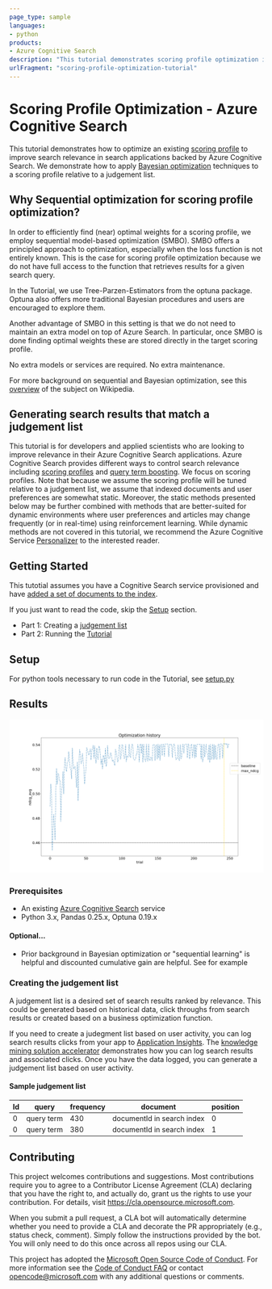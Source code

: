 ```yaml
---
page_type: sample
languages:
- python
products:
- Azure Cognitive Search
description: "This tutorial demonstrates scoring profile optimization in Azure Cognitive Search"
urlFragment: "scoring-profile-optimization-tutorial"
---
```


# Scoring Profile Optimization - Azure Cognitive Search

This tutorial demonstrates how to optimize an existing [scoring profile](https://docs.microsoft.com/en-us/azure/search/index-add-scoring-profiles) to improve search relevance in search applications backed by Azure Cognitive Search. We demonstrate how to apply [Bayesian optimization](https://en.wikipedia.org/wiki/Bayesian_optimization) techniques to a scoring profile relative to a judgement list.

## Why Sequential optimization for scoring profile optimization?
In order to efficiently find (near) optimal weights for a scoring profile, we employ sequential model-based optimization (SMBO).
SMBO offers a principled approach to optimization, especially when the loss function is not entirely known.
This is the case for scoring profile optimization because we do not have full access to the
function that retrieves results for a given search query.

In the Tutorial, we use Tree-Parzen-Estimators from the optuna package. 
Optuna also offers more traditional Bayesian procedures and users are encouraged to explore them.

Another advantage of SMBO in this setting is that we do not need to maintain an extra model on top of Azure Search.
In particular, once SMBO is done finding optimal weights these are stored directly
in the target scoring profile.

No extra models or services are required.
No extra maintenance.

For more background on sequential and Bayesian optimization, see this [overview](https://en.wikipedia.org/wiki/Bayesian_optimization)
of the subject on Wikipedia. 

## Generating search results that match a judgement list

This tutorial is for developers and applied scientists who are looking to improve relevance in their Azure Cognitive Search applications. Azure Cognitive Search provides different ways to control search relevance including [scoring profiles](https://docs.microsoft.com/azure/search/index-add-scoring-profiles) and [query term boosting](https://docs.microsoft.com/azure/search/search-query-lucene-examples#example-5-term-boosting). We focus on scoring profiles. Note that because we assume the scoring profile will be tuned relative to a judgement list, we assume that indexed documents and user preferences are somewhat static. Moreover, the static methods presented below may be further combined with methods that are better-suited for dynamic environments where user preferences and articles may change frequently (or in real-time) using reinforcement learning. While dynamic methods are not covered in this tutorial, we recommend the Azure Cognitive Service [Personalizer](https://azure.microsoft.com/en-us/services/cognitive-services/personalizer/) to the interested reader.

## Getting Started

This tutotial assumes you have a Cognitive Search service provisioned and have [added a set of documents to the index](https://docs.microsoft.com/en-us/azure/search/search-what-is-data-import).  

If you just want to read the code, skip the [Setup](#setup) section.


- Part 1: Creating a [judgement list](#creatingthejudgementlist)
- Part 2: Running the [Tutorial](Tutorial)


## Setup
For python tools necessary to run code in the Tutorial, see [setup.py](Tutorial/setup.py)


## Results

![NDCG Improvement](imgs/new_ndcg_results.png)
### Prerequisites
- An existing [Azure Cognitive Search](https://azure.microsoft.com/services/search/) service
- Python 3.x, Pandas 0.25.x,  Optuna 0.19.x

#### Optional...
- Prior background in Bayesian optimization or "sequential learning" is helpful and discounted cumulative gain are helpful. See for example 


### Creating the judgement list

A judgement list is a desired set of search results ranked by relevance. This could be generated based on historical data, click throughs from search results or created based on a business optimization function.

If you need to create a judegment list based on user activity, you can log search results clicks from your app to [Application Insights](https://docs.microsoft.com/azure/azure-monitor/app/app-insights-overview). The [knowledge mining solution accelerator](https://github.com/Azure-Samples/azure-search-knowledge-mining) demonstrates how you can log search results and associated clicks. Once you have the data logged, you can generate a judgement list based on user activity.

#### Sample judgement list

|Id |query	|frequency	|document	|position |
--- | --- | --- | --- | --- | 
|0	| query term	|430	| documentId in search index |  0
|0	| query term	|380	| documentId in search index |  1


## Contributing

This project welcomes contributions and suggestions.  Most contributions require you to agree to a
Contributor License Agreement (CLA) declaring that you have the right to, and actually do, grant us
the rights to use your contribution. For details, visit https://cla.opensource.microsoft.com.

When you submit a pull request, a CLA bot will automatically determine whether you need to provide
a CLA and decorate the PR appropriately (e.g., status check, comment). Simply follow the instructions
provided by the bot. You will only need to do this once across all repos using our CLA.

This project has adopted the [Microsoft Open Source Code of Conduct](https://opensource.microsoft.com/codeofconduct/).
For more information see the [Code of Conduct FAQ](https://opensource.microsoft.com/codeofconduct/faq/) or
contact [opencode@microsoft.com](mailto:opencode@microsoft.com) with any additional questions or comments.
